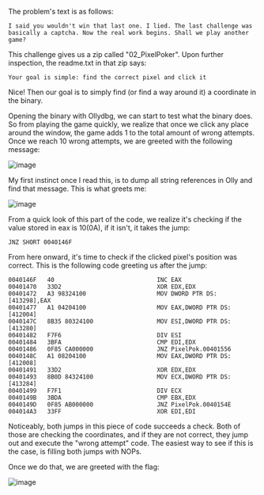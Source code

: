 The problem's text is as follows:
```
I said you wouldn't win that last one. I lied. The last challenge was basically a captcha. Now the real work begins. Shall we play another game?
```

This challenge gives us a zip called "02_PixelPoker".
Upon further inspection, the readme.txt in that zip says:
```
Your goal is simple: find the correct pixel and click it
```

Nice! Then our goal is to simply find (or find a way around it) a coordinate in the binary.

Opening the binary with Ollydbg, we can start to test what the binary does.
So from playing the game quickly, we realize that once we click any place around the window, the game adds 1 to the total amount of wrong attempts. Once we reach 10 wrong attempts, we are greeted with the following message:

![image](https://user-images.githubusercontent.com/69819027/201486257-5be0b8a2-e5da-4e90-8623-c89765384fda.png)


My first instinct once I read this, is to dump all string references in Olly and find that message.
This is what greets me:

![image](https://user-images.githubusercontent.com/69819027/201486268-a9708f25-5d67-4184-b10b-31cf7eb875cc.png)


From a quick look of this part of the code, we realize it's checking if the value stored in eax is 10(0A), if it isn't, it takes the jump:
```
JNZ SHORT 0040146F
```

From here onward, it's time to check if the clicked pixel's position was correct.
This is the following code greeting us after the jump:
```
0040146F   40                             INC EAX
00401470   33D2                           XOR EDX,EDX
00401472   A3 98324100                    MOV DWORD PTR DS:[413298],EAX
00401477   A1 04204100                    MOV EAX,DWORD PTR DS:[412004]
0040147C   8B35 80324100                  MOV ESI,DWORD PTR DS:[413280]
00401482   F7F6                           DIV ESI
00401484   3BFA                           CMP EDI,EDX
00401486   0F85 CA000000                  JNZ PixelPok.00401556
0040148C   A1 08204100                    MOV EAX,DWORD PTR DS:[412008]
00401491   33D2                           XOR EDX,EDX
00401493   8B0D 84324100                  MOV ECX,DWORD PTR DS:[413284]
00401499   F7F1                           DIV ECX
0040149B   3BDA                           CMP EBX,EDX
0040149D   0F85 AB000000                  JNZ PixelPok.0040154E
004014A3   33FF                           XOR EDI,EDI
```

Noticeably, both jumps in this piece of code succeeds a check. Both of those are checking the coordinates, and if they are not correct, they jump out and execute the "wrong attempt" code.
The easiest way to see if this is the case, is filling both jumps with NOPs.

Once we do that, we are greeted with the flag:

![image](https://user-images.githubusercontent.com/69819027/201486279-3fd5f2d5-bbce-46fd-a759-bb98d91a8ce8.png)

